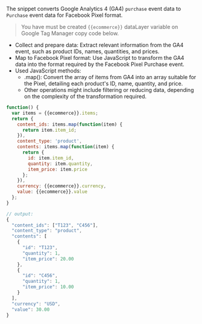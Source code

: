 The snippet converts Google Analytics 4 (GA4) `purchase` event data to `Purchase` event data for Facebook Pixel format.

> You have must be created `{{ecommerce}}` dataLayer variable on Google Tag Manager copy code below.

- Collect and prepare data: Extract relevant information from the GA4 event, such as product IDs, names, quantities, and prices.
- Map to Facebook Pixel format: Use JavaScript to transform the GA4 data into the format required by the Facebook Pixel Purchase event.
- Used JavaScript methods:
  - .map(): Convert the array of items from GA4 into an array suitable for the Pixel, detailing each product's ID, name, quantity, and price.
  - Other operations might include filtering or reducing data, depending on the complexity of the transformation required.

```js
function() {
  var items = {{ecommerce}}.items;
  return {
    content_ids: items.map(function(item) {
      return item.item_id;
    }),
    content_type: 'product',
    contents: items.map(function(item) {
      return {
        id: item.item_id,
        quantity: item.quantity,
        item_price: item.price
      };
    }),
    currency: {{ecommerce}}.currency,
    value: {{ecommerce}}.value
  };
}
```

```js
// output:
{
  "content_ids": ["T123", "C456"],
  "content_type": "product",
  "contents": [
    {
      "id": "T123",
      "quantity": 1,
      "item_price": 20.00
    },
    {
      "id": "C456",
      "quantity": 1,
      "item_price": 10.00
    }
  ],
  "currency": "USD",
  "value": 30.00
}
```
